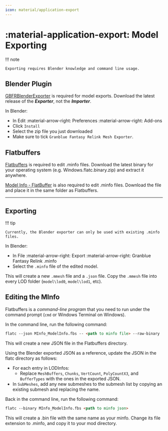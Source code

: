 ```yaml
---
icon: material/application-export
---
```


# :material-application-export: Model Exporting

!!! note

    Exporting requires Blender knowledge and command line usage.

## Blender Plugin

[GBFRBlenderExporter](https://github.com/WistfulHopes/GBFRBlenderImporter/releases) is required for model exports. Download the latest release of the ***Exporter***, not the ***Importer***.

In Blender:

* In Edit :material-arrow-right: Preferences :material-arrow-right: Add-ons
* Click `Install`
* Select the zip file you just downloaded
* Make sure to tick `Granblue Fantasy Relink Mesh Exporter`.

## Flatbuffers

[Flatbuffers](https://github.com/google/flatbuffers/releases/) is required to edit .minfo files. Download the latest binary for your operating system (e.g. Windows.flatc.binary.zip) and extract it anywhere.

[Model Info - FlatBuffer](https://github.com/Nenkai/010GameTemplates/blob/main/Cygames/Granblue%20Fantasy%20-%20Relink/MInfo_ModelInfo.fbs) is also required to edit .minfo files. Download the file and place it in the same folder as Flatbuffers.

---

## Exporting

!!! tip

    Currently, the Blender exporter can only be used with existing .minfo files.

In Blender:

* In File :material-arrow-right: Export :material-arrow-right: Granblue Fantasy Relink .minfo
* Select the `.minfo` file of the edited model.

This will create a new `.mmesh` file and a `.json` file. Copy the `.mmesh` file into every LOD folder (`model\lod0`, `model\lod1`, etc).

## Editing the MInfo

Flatbuffers is a *command-line program* that you need to run under the command prompt (`cmd` or Windows Terminal on Windows).

In the command line, run the following command:

``` markdown title="Command"
flatc --json MInfo_ModelInfo.fbs -- <path to minfo file> --raw-binary
```

This will create a new JSON file in the Flatbuffers directory. 

Using the Blender exported JSON as a reference, update the JSON in the flatc directory as follows:

* For each entry in LODInfos:
    * Replace `MeshBuffers`, `Chunks`, `VertCount`, `PolyCountX3`, and `BufferTypes` with the ones in the exported JSON.
* In `SubMeshes`, add any new submeshes to the submesh list by copying an existing submesh and replacing the name.

Back in the command line, run the following command:

``` markdown title="Command"
flatc --binary MInfo_ModelInfo.fbs <path to minfo json>
```

This will create a .bin file with the same name as your minfo. Change its file extension to .minfo, and copy it to your mod directory. 
